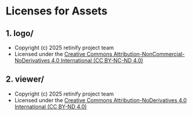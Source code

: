 # Licenses for Assets

## 1. logo/
- Copyright (c) 2025 retinify project team
- Licensed under the [Creative Commons Attribution-NonCommercial-NoDerivatives 4.0 International (CC BY-NC-ND 4.0)](https://creativecommons.org/licenses/by-nc-nd/4.0/)

## 2. viewer/
- Copyright (c) 2025 retinify project team
- Licensed under the [Creative Commons Attribution-NoDerivatives 4.0 International (CC BY-ND 4.0)](https://creativecommons.org/licenses/by-nd/4.0/)
